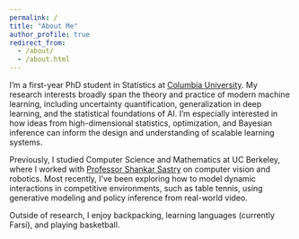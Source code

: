```yaml
---
permalink: /
title: "About Me"
author_profile: true
redirect_from: 
  - /about/
  - /about.html
---
```


I’m a first-year PhD student in Statistics at [Columbia University](https://stat.columbia.edu/). My research interests broadly span the theory and practice of modern machine learning, including uncertainty quantification, generalization in deep learning, and the statistical foundations of AI. I’m especially interested in how ideas from high-dimensional statistics, optimization, and Bayesian inference can inform the design and understanding of scalable learning systems.

Previously, I studied Computer Science and Mathematics at UC Berkeley, where I worked with [Professor Shankar Sastry](https://www2.eecs.berkeley.edu/Faculty/Homepages/sastry.html) on computer vision and robotics. Most recently, I’ve been exploring how to model dynamic interactions in competitive environments, such as table tennis, using generative modeling and policy inference from real-world video.

Outside of research, I enjoy backpacking, learning languages (currently Farsi), and playing basketball.
